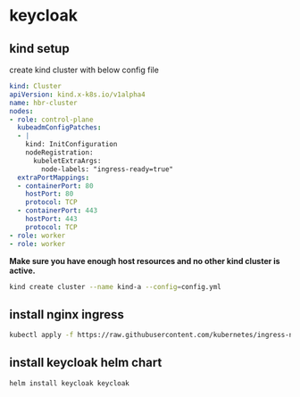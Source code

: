 # keycloak

## kind setup
create kind cluster with below config file
```yaml
kind: Cluster
apiVersion: kind.x-k8s.io/v1alpha4
name: hbr-cluster
nodes:
- role: control-plane
  kubeadmConfigPatches:
  - |
    kind: InitConfiguration
    nodeRegistration:
      kubeletExtraArgs:
        node-labels: "ingress-ready=true"
  extraPortMappings:
  - containerPort: 80
    hostPort: 80
    protocol: TCP
  - containerPort: 443
    hostPort: 443
    protocol: TCP
- role: worker
- role: worker
```
**Make sure you have enough host resources and no other kind cluster is active.** 
```bash
kind create cluster --name kind-a --config=config.yml
```

## install nginx ingress
```bash
kubectl apply -f https://raw.githubusercontent.com/kubernetes/ingress-nginx/main/deploy/static/provider/kind/deploy.yaml
```

## install keycloak helm chart
```bash
helm install keycloak keycloak
```